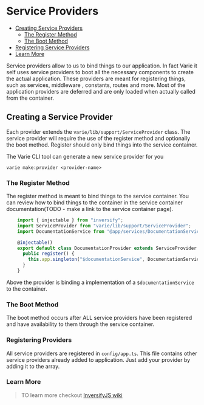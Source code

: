# Service Providers

- [Creating Service Providers](#createing-service-providers)
  - [The Register Method](#the-register-method)
  - [The Boot Method](#the-boot-method)
- [Registering Service Providers](#registering-providers)
- [Learn More](#learn-more)

Service providers allow to us to bind things to our application. In fact Varie it self uses service providers to boot all the necessary components to create the actual application.
These providers are meant for registering things, such as services, middleware , constants, routes and more. Most of the application providers are deferred and are only loaded when actually called from the container.

## Creating a Service Provider

Each provider extends the `varie/lib/support/ServiceProvider` class. The service provider will require the use of the register method and optionally the boot method. Register should only bind things into the service container.

The Varie CLI tool can generate a new service provider for you

`varie make:provider <provider-name>`

### The Register Method

The register method is meant to bind things to the service container. You can review how to bind things to the container in the service container documentation(TODO - make a link to the service container page).

```js
    import { injectable } from "inversify";
    import ServiceProvider from "varie/lib/support/ServiceProvider";
    import DocumentationService from "@app/services/DocumentationService";

    @injectable()
    export default class DocumentationProvider extends ServiceProvider {
      public register() {
        this.app.singleton("$documentationService", DocumentationService);
      }
    }
```

Above the provider is binding a implementation of a `$documentationService` to the container.

### The Boot Method

The boot method occurs after ALL service providers have been registered and have availability to them through the service container.

### Registering Providers

All service providers are registered in `config/app.ts`. This file contains other service providers already added to application. Just add your provider by adding it to the array.

### Learn More

> TO learn more checkout [InversifyJS wiki](https://github.com/inversify/InversifyJS/blob/master/wiki/readme.md)
